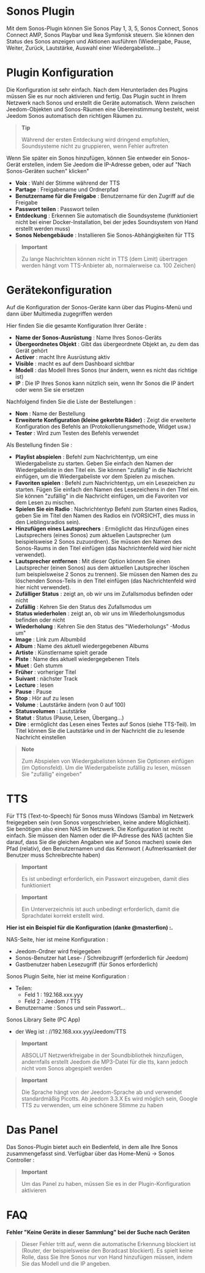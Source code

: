 # Sonos Plugin

Mit dem Sonos-Plugin können Sie Sonos Play 1, 3, 5, Sonos Connect, Sonos Connect AMP, Sonos Playbar und Ikea Symfonisk steuern. Sie können den Status des Sonos anzeigen und Aktionen ausführen (Wiedergabe, Pause, Weiter, Zurück, Lautstärke, Auswahl einer Wiedergabeliste…)

# Plugin Konfiguration

Die Konfiguration ist sehr einfach. Nach dem Herunterladen des Plugins müssen Sie es nur noch aktivieren und fertig. Das Plugin sucht in Ihrem Netzwerk nach Sonos und erstellt die Geräte automatisch. Wenn zwischen Jeedom-Objekten und Sonos-Räumen eine Übereinstimmung besteht, weist Jeedom Sonos automatisch den richtigen Räumen zu.

> **Tip**
>
> Während der ersten Entdeckung wird dringend empfohlen, Soundsysteme nicht zu gruppieren, wenn Fehler auftreten

Wenn Sie später ein Sonos hinzufügen, können Sie entweder ein Sonos-Gerät erstellen, indem Sie Jeedom die IP-Adresse geben, oder auf "Nach Sonos-Geräten suchen" klicken"

-   **Voix** : Wahl der Stimme während der TTS
-   **Partage** : Freigabename und Ordnerpfad
-   **Benutzername für die Freigabe** : Benutzername für den Zugriff auf die Freigabe
-   **Passwort teilen** : Passwort teilen
-   **Entdeckung** : Erkennen Sie automatisch die Soundsysteme (funktioniert nicht bei einer Docker-Installation, bei der jedes Soundsystem von Hand erstellt werden muss)
-   **Sonos Nebengebäude** : Installieren Sie Sonos-Abhängigkeiten für TTS

> **Important**
>
> Zu lange Nachrichten können nicht in TTS (dem Limit) übertragen werden
> hängt vom TTS-Anbieter ab, normalerweise ca. 100 Zeichen)

# Gerätekonfiguration

Auf die Konfiguration der Sonos-Geräte kann über das Plugins-Menü und dann über Multimedia zugegriffen werden

Hier finden Sie die gesamte Konfiguration Ihrer Geräte :

-   **Name der Sonos-Ausrüstung** : Name Ihres Sonos-Geräts
-   **Übergeordnetes Objekt** : Gibt das übergeordnete Objekt an, zu dem das Gerät gehört
-   **Activer** : macht Ihre Ausrüstung aktiv
-   **Visible** : macht es auf dem Dashboard sichtbar
-   **Modell** : das Modell Ihres Sonos (nur ändern, wenn es nicht das richtige ist)
-   **IP** : Die IP Ihres Sonos kann nützlich sein, wenn Ihr Sonos die IP ändert oder wenn Sie sie ersetzen

Nachfolgend finden Sie die Liste der Bestellungen :

-   **Nom** : Name der Bestellung
-   **Erweiterte Konfiguration (kleine gekerbte Räder)** : Zeigt die erweiterte Konfiguration des Befehls an (Protokollierungsmethode, Widget usw.)
-   **Tester** : Wird zum Testen des Befehls verwendet

Als Bestellung finden Sie :

-   **Playlist abspielen** : Befehl zum Nachrichtentyp, um eine Wiedergabeliste zu starten. Geben Sie einfach den Namen der Wiedergabeliste in den Titel ein. Sie können "zufällig" in die Nachricht einfügen, um die Wiedergabeliste vor dem Spielen zu mischen.
-   **Favoriten spielen** :  Befehl zum Nachrichtentyp, um ein Lesezeichen zu starten. Fügen Sie einfach den Namen des Lesezeichens in den Titel ein. Sie können "zufällig" in die Nachricht einfügen, um die Favoriten vor dem Lesen zu mischen.
-   **Spielen Sie ein Radio** : Nachrichtentyp Befehl zum Starten eines Radios, geben Sie im Titel den Namen des Radios ein (VORSICHT, dies muss in den Lieblingsradios sein).
-   **Hinzufügen eines Lautsprechers** : Ermöglicht das Hinzufügen eines Lautsprechers (eines Sonos) zum aktuellen Lautsprecher (um beispielsweise 2 Sonos zuzuordnen). Sie müssen den Namen des Sonos-Raums in den Titel einfügen (das Nachrichtenfeld wird hier nicht verwendet).
-   **Lautsprecher entfernen** : Mit dieser Option können Sie einen Lautsprecher (einen Sonos) aus dem aktuellen Lautsprecher löschen (um beispielsweise 2 Sonos zu trennen). Sie müssen den Namen des zu löschenden Sonos-Teils in den Titel einfügen (das Nachrichtenfeld wird hier nicht verwendet).
-   **Zufälliger Status** : zeigt an, ob wir uns im Zufallsmodus befinden oder nicht
-   **Zufällig** : Kehren Sie den Status des Zufallsmodus um
-   **Status wiederholen** : zeigt an, ob wir uns im Wiederholungsmodus befinden oder nicht
-   **Wiederholung** : Kehren Sie den Status des "Wiederholungs" -Modus um"
-   **Image** : Link zum Albumbild
-   **Album** : Name des aktuell wiedergegebenen Albums
-   **Artiste** : Künstlername spielt gerade
-   **Piste** : Name des aktuell wiedergegebenen Titels
-   **Muet** : Geh stumm
-   **Früher** : vorheriger Titel
-   **Suivant** : nächster Track
-   **Lecture** : lesen
-   **Pause** : Pause
-   **Stop** : Hör auf zu lesen
-   **Volume** : Lautstärke ändern (von 0 auf 100)
-   **Statusvolumen** : Lautstärke
-   **Statut** : Status (Pause, Lesen, Übergang…)
-   **Dire** : ermöglicht das Lesen eines Textes auf Sonos (siehe TTS-Teil). Im Titel können Sie die Lautstärke und in der Nachricht die zu lesende Nachricht einstellen

> **Note**
>
> Zum Abspielen von Wiedergabelisten können Sie Optionen einfügen (im Optionsfeld). Um die Wiedergabeliste zufällig zu lesen, müssen Sie "zufällig" eingeben"

# TTS

Für TTS (Text-to-Speech) für Sonos muss Windows (Samba) im Netzwerk freigegeben sein (von Sonos vorgeschrieben, keine andere Möglichkeit). Sie benötigen also einen NAS im Netzwerk. Die Konfiguration ist recht einfach. Sie müssen den Namen oder die IP-Adresse des NAS (achten Sie darauf, dass Sie die gleichen Angaben wie auf Sonos machen) sowie den Pfad (relativ), den Benutzernamen und das Kennwort ( Aufmerksamkeit der Benutzer muss Schreibrechte haben)

> **Important**
>
> Es ist unbedingt erforderlich, ein Passwort einzugeben, damit dies funktioniert

> **Important**
>
> Ein Unterverzeichnis ist auch unbedingt erforderlich, damit die Sprachdatei korrekt erstellt wird.

**Hier ist ein Beispiel für die Konfiguration (danke @masterfion) :.**

NAS-Seite, hier ist meine Konfiguration :

-   Jeedom-Ordner wird freigegeben
-   Sonos-Benutzer hat Lese- / Schreibzugriff (erforderlich für Jeedom)
-   Gastbenutzer haben Lesezugriff (für Sonos erforderlich)

Sonos Plugin Seite, hier ist meine Konfiguration :

-   Teilen:
    -   Feld 1 : 192.168.xxx.yyy
    -   Feld 2 : Jeedom / TTS
-   Benutzername : Sonos und sein Passwort…

Sonos Library Seite (PC App)
-   der Weg ist : //192.168.xxx.yyy/Jeedom/TTS

> **Important**
>
> ABSOLUT Netzwerkfreigabe in der Soundbibliothek hinzufügen, andernfalls erstellt Jeedom die MP3-Datei für die tts, kann jedoch nicht vom Sonos abgespielt werden

> **Important**
>
> Die Sprache hängt von der Jeedom-Sprache ab und verwendet standardmäßig Picotts. Ab jeedom 3.3.X Es wird möglich sein, Google TTS zu verwenden, um eine schönere Stimme zu haben


# Das Panel

Das Sonos-Plugin bietet auch ein Bedienfeld, in dem alle Ihre Sonos zusammengefasst sind. Verfügbar über das Home-Menü → Sonos Controller :

> **Important**
>
> Um das Panel zu haben, müssen Sie es in der Plugin-Konfiguration aktivieren

# FAQ

**Fehler "Keine Geräte in dieser Sammlung" bei der Suche nach Geräten**
>
> Dieser Fehler tritt auf, wenn die automatische Erkennung blockiert ist (Router, der beispielsweise den Boradcast blockiert). Es spielt keine Rolle, dass Sie Ihre Sonos nur von Hand hinzufügen müssen, indem Sie das Modell und die IP angeben.
